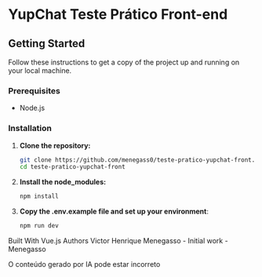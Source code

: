 # YupChat Teste Prático Front-end

## Getting Started

Follow these instructions to get a copy of the project up and running on your local machine.

### Prerequisites

- Node.js

### Installation

1. **Clone the repository:**
   ```bash
   git clone https://github.com/menegass0/teste-pratico-yupchat-front.git
   cd teste-pratico-yupchat-front
2. **Install the node_modules:**
   ```bash
   npm install
3.  **Copy the .env.example file and set up your environment**:
    ```bash
    npm run dev
    ```

Built With
Vue.js
Authors
Victor Henrique Menegasso - Initial work - Menegasso






O conteúdo gerado por IA pode estar incorreto
